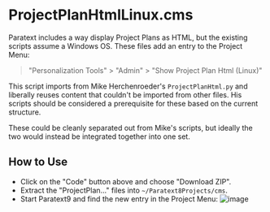 # ProjectPlanHtmlLinux.cms

Paratext includes a way display Project Plans as HTML, but the existing scripts
assume a Windows OS. These files add an entry to the Project Menu:
> "Personalization Tools" > "Admin" > "Show Project Plan Html (Linux)"

This script imports from Mike Herchenroeder's `ProjectPlanHtml.py` and liberally
reuses content that couldn't be imported from other files. His scripts should
be considered a prerequisite for these based on the current structure.

These could be cleanly separated out from Mike's scripts, but ideally the two
would instead be integrated together into one set.

## How to Use

- Click on the "Code" button above and choose "Download ZIP".
- Extract the "ProjectPlan..." files into `~/Paratext8Projects/cms`.
- Start Paratext9 and find the new entry in the Project Menu:
  ![image](menu.jpg)
